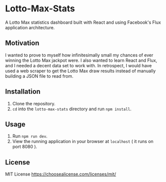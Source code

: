 # Lotto-Max-Stats
A Lotto Max statistics dashboard built with React and using Facebook's Flux application architecture.

## Motivation
I wanted to prove to myself how infinitesimally small my chances of ever winning the Lotto Max jackpot were. I also wanted to learn React and Flux, and I needed a decent data set to work with. In retrospect, I would have used a web scraper to get the Lotto Max draw results instead of manually building a JSON file to read from.

## Installation
1. Clone the repository.
1. `cd` into the `lotto-max-stats` directory and run `npm install`.

## Usage
1. Run `npm run dev`.
1. View the running application in your browser at `localhost` ( it runs on port 8080 ).

## License
MIT License
https://choosealicense.com/licenses/mit/
